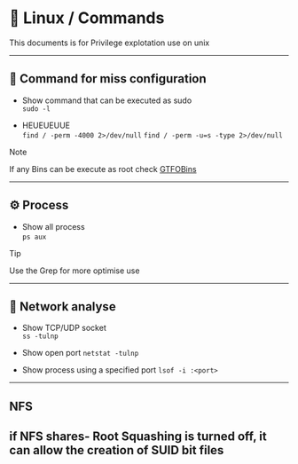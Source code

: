 # 🥳  Linux / Commands

This documents is for Privilege explotation use on unix

---

## 🫵 Command for miss configuration

- Show command that can be executed as sudo\
`sudo -l`

- HEUEUEUUE\
`find / -perm -4000 2>/dev/null`
`find / -perm -u=s -type 2>/dev/null`

> [!NOTE]
> If any Bins can be execute as root check [GTFOBins](https://gtfobins.github.io/)


---

## ⚙️ Process

- Show all process  
`ps aux`
> [!TIP]
> Use the Grep for more optimise use

---

## 🌺 Network analyse

- Show TCP/UDP socket  
`ss -tulnp`

- Show open port 
`netstat -tulnp`

- Show process using a specified port
`lsof -i :<port>`

---

## NFS 

if NFS shares- Root Squashing is turned off, it can allow the creation of SUID bit files
--
